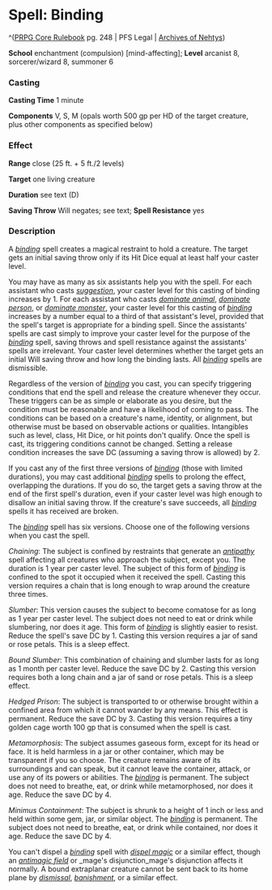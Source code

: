 # Spell: Binding

^([PRPG Core Rulebook][ss-binding] pg. 248 | PFS Legal | [Archives of Nehtys][sn-binding])

**School** enchantment (compulsion) [mind-affecting]; **Level** arcanist 8, sorcerer/wizard 8, summoner 6

### Casting

**Casting Time** 1 minute  

**Components** V, S, M (opals worth 500 gp per HD of the target creature, plus other components as specified below)

### Effect

**Range** close (25 ft. + 5 ft./2 levels)  

**Target** one living creature  

**Duration** see text (D)  

**Saving Throw** Will negates; see text; **Spell Resistance** yes

### Description

A _[binding]_ spell creates a magical restraint to hold a creature. The target gets an initial saving throw only if its Hit Dice equal at least half your caster level.  

You may have as many as six assistants help you with the spell. For each assistant who casts _[suggestion]_, your caster level for this casting of binding increases by 1. For each assistant who casts _[dominate animal]_, _[dominate person]_, or _[dominate monster]_, your caster level for this casting of _[binding]_ increases by a number equal to a third of that assistant's level, provided that the spell's target is appropriate for a binding spell. Since the assistants' spells are cast simply to improve your caster level for the purpose of the _[binding]_ spell, saving throws and spell resistance against the assistants' spells are irrelevant. Your caster level determines whether the target gets an initial Will saving throw and how long the binding lasts. All _[binding]_ spells are dismissible.  

Regardless of the version of _[binding]_ you cast, you can specify triggering conditions that end the spell and release the creature whenever they occur. These triggers can be as simple or elaborate as you desire, but the condition must be reasonable and have a likelihood of coming to pass. The conditions can be based on a creature's name, identity, or alignment, but otherwise must be based on observable actions or qualities. Intangibles such as level, class, Hit Dice, or hit points don't qualify. Once the spell is cast, its triggering conditions cannot be changed. Setting a release condition increases the save DC (assuming a saving throw is allowed) by 2.  

If you cast any of the first three versions of _[binding]_ (those with limited durations), you may cast additional _[binding]_ spells to prolong the effect, overlapping the durations. If you do so, the target gets a saving throw at the end of the first spell's duration, even if your caster level was high enough to disallow an initial saving throw. If the creature's save succeeds, all _[binding]_ spells it has received are broken.  

The _[binding]_ spell has six versions. Choose one of the following versions when you cast the spell.  

_Chaining_: The subject is confined by restraints that generate an _[antipathy]_ spell affecting all creatures who approach the subject, except you. The duration is 1 year per caster level. The subject of this form of _[binding]_ is confined to the spot it occupied when it received the spell. Casting this version requires a chain that is long enough to wrap around the creature three times.  

_Slumber_: This version causes the subject to become comatose for as long as 1 year per caster level. The subject does not need to eat or drink while slumbering, nor does it age. This form of _[binding]_ is slightly easier to resist. Reduce the spell's save DC by 1. Casting this version requires a jar of sand or rose petals. This is a sleep effect.  

_Bound Slumber_: This combination of chaining and slumber lasts for as long as 1 month per caster level. Reduce the save DC by 2. Casting this version requires both a long chain and a jar of sand or rose petals. This is a sleep effect.  

_Hedged Prison_: The subject is transported to or otherwise brought within a confined area from which it cannot wander by any means. This effect is permanent. Reduce the save DC by 3. Casting this version requires a tiny golden cage worth 100 gp that is consumed when the spell is cast.  

_Metamorphosis_: The subject assumes gaseous form, except for its head or face. It is held harmless in a jar or other container, which may be transparent if you so choose. The creature remains aware of its surroundings and can speak, but it cannot leave the container, attack, or use any of its powers or abilities. The _[binding]_ is permanent. The subject does not need to breathe, eat, or drink while metamorphosed, nor does it age. Reduce the save DC by 4.  

_Minimus Containment_: The subject is shrunk to a height of 1 inch or less and held within some gem, jar, or similar object. The _[binding]_ is permanent. The subject does not need to breathe, eat, or drink while contained, nor does it age. Reduce the save DC by 4.  

You can't dispel a _[binding]_ spell with _[dispel magic]_ or a similar effect, though an _[antimagic field]_ or _mage's disjunction_mage's disjunction affects it normally. A bound extraplanar creature cannot be sent back to its home plane by _[dismissal]_, _[banishment]_, or a similar effect.

[ss-binding]: http://paizo.com/pathfinderRPG/v57
[sn-binding]: http://www.archivesofnethys.com/SpellDisplay.aspx?ItemName=Binding
[dismissal]: http://www.archivesofnethys.com/SpellDisplay.aspx?ItemName=dismissal
[binding]: http://www.archivesofnethys.com/SpellDisplay.aspx?ItemName=binding
[dominate monster]: http://www.archivesofnethys.com/SpellDisplay.aspx?ItemName=dominate%20monster
[antimagic field]: http://www.archivesofnethys.com/SpellDisplay.aspx?ItemName=antimagic%20field
[dominate animal]: http://www.archivesofnethys.com/SpellDisplay.aspx?ItemName=dominate%20animal
[dispel magic]: http://www.archivesofnethys.com/SpellDisplay.aspx?ItemName=dispel%20magic
[banishment]: http://www.archivesofnethys.com/SpellDisplay.aspx?ItemName=banishment
[dominate person]: http://www.archivesofnethys.com/SpellDisplay.aspx?ItemName=dominate%20person
[suggestion]: http://www.archivesofnethys.com/SpellDisplay.aspx?ItemName=suggestion
[antipathy]: http://www.archivesofnethys.com/SpellDisplay.aspx?ItemName=antipathy